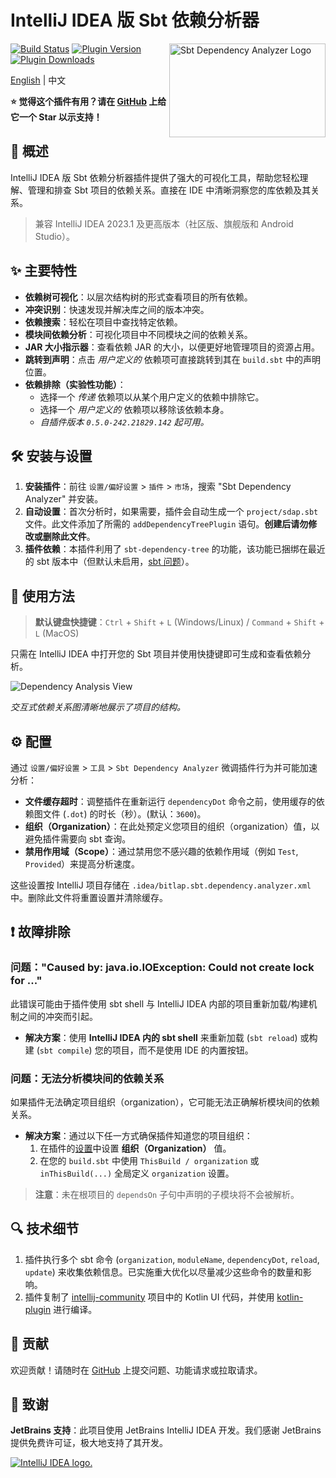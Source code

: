 # IntelliJ IDEA 版 Sbt 依赖分析器

<img src="./logo.svg" width="250" height="150" alt="Sbt Dependency Analyzer Logo" align="right" />

[![Build Status](https://github.com/bitlap/intellij-sbt-dependency-analyzer/actions/workflows/ScalaCI.yml/badge.svg)](https://github.com/bitlap/intellij-sbt-dependency-analyzer/actions/workflows/ScalaCI.yml)
[![Plugin Version](https://img.shields.io/jetbrains/plugin/v/22427-sbt-dependency-analyzer?label=Version)](https://plugins.jetbrains.com/plugin/22427-sbt-dependency-analyzer/versions)
[![Plugin Downloads](https://img.shields.io/jetbrains/plugin/d/22427?label=Downloads)](https://plugins.jetbrains.com/plugin/22427-sbt-dependency-analyzer)

[English](README.md) | 中文

**⭐ 觉得这个插件有用？请在 [GitHub](https://github.com/bitlap/intellij-sbt-dependency-analyzer) 上给它一个 Star 以示支持！**

## 🚀 概述

IntelliJ IDEA 版 Sbt 依赖分析器插件提供了强大的可视化工具，帮助您轻松理解、管理和排查 Sbt 项目的依赖关系。直接在 IDE 中清晰洞察您的库依赖及其关系。

> 兼容 IntelliJ IDEA 2023.1 及更高版本（社区版、旗舰版和 Android Studio）。

## ✨ 主要特性

*   **依赖树可视化**：以层次结构树的形式查看项目的所有依赖。
*   **冲突识别**：快速发现并解决库之间的版本冲突。
*   **依赖搜索**：轻松在项目中查找特定依赖。
*   **模块间依赖分析**：可视化项目中不同模块之间的依赖关系。
*   **JAR 大小指示器**：查看依赖 JAR 的大小，以便更好地管理项目的资源占用。
*   **跳转到声明**：点击 *用户定义的* 依赖项可直接跳转到其在 `build.sbt` 中的声明位置。
*   **依赖排除（实验性功能）**：
    *   选择一个 *传递* 依赖项以从某个用户定义的依赖中排除它。
    *   选择一个 *用户定义的* 依赖项以移除该依赖本身。
    *   *自插件版本 `0.5.0-242.21829.142` 起可用。*

## 🛠️ 安装与设置

1.  **安装插件**：前往 `设置/偏好设置` > `插件` > `市场`，搜索 "Sbt Dependency Analyzer" 并安装。
2.  **自动设置**：首次分析时，如果需要，插件会自动生成一个 `project/sdap.sbt` 文件。此文件添加了所需的 `addDependencyTreePlugin` 语句。**创建后请勿修改或删除此文件**。
3.  **插件依赖**：本插件利用了 `sbt-dependency-tree` 的功能，该功能已捆绑在最近的 sbt 版本中（但默认未启用，[sbt 问题](https://github.com/sbt/sbt/pull/5880)）。

## 📖 使用方法

> **默认键盘快捷键**：`Ctrl` + `Shift` + `L` (Windows/Linux) / `Command` + `Shift` + `L` (MacOS)

只需在 IntelliJ IDEA 中打开您的 Sbt 项目并使用快捷键即可生成和查看依赖分析。

![Dependency Analysis View](https://plugins.jetbrains.com/files/22427/screenshot_064531dc-a3fa-4a8e-9437-7e76defa1f48)

*交互式依赖关系图清晰地展示了项目的结构。*

## ⚙️ 配置

通过 `设置/偏好设置` > `工具` > `Sbt Dependency Analyzer` 微调插件行为并可能加速分析：

*   **文件缓存超时**：调整插件在重新运行 `dependencyDot` 命令之前，使用缓存的依赖图文件 (`.dot`) 的时长（秒）。(默认：`3600`)。
*   **组织（Organization）**：在此处预定义您项目的组织（organization）值，以避免插件需要向 sbt 查询。
*   **禁用作用域（Scope）**：通过禁用您不感兴趣的依赖作用域（例如 `Test`, `Provided`）来提高分析速度。

这些设置按 IntelliJ 项目存储在 `.idea/bitlap.sbt.dependency.analyzer.xml` 中。删除此文件将重置设置并清除缓存。

## ❗ 故障排除

### 问题："Caused by: java.io.IOException: Could not create lock for ..."
此错误可能由于插件使用 sbt shell 与 IntelliJ IDEA 内部的项目重新加载/构建机制之间的冲突而引起。
*   **解决方案**：使用 **IntelliJ IDEA 内的 sbt shell** 来重新加载 (`sbt reload`) 或构建 (`sbt compile`) 您的项目，而不是使用 IDE 的内置按钮。


### 问题：无法分析模块间的依赖关系
如果插件无法确定项目组织（organization），它可能无法正确解析模块间的依赖关系。
*   **解决方案**：通过以下任一方式确保插件知道您的项目组织：
    1.  在插件的[设置](#-配置)中设置 **组织（Organization）** 值。
    2.  在您的 `build.sbt` 中使用 `ThisBuild / organization` 或 `inThisBuild(...)` 全局定义 `organization` 设置。
> **注意**：未在根项目的 `dependsOn` 子句中声明的子模块将不会被解析。

## 🔍 技术细节

1. 插件执行多个 sbt 命令 (`organization`, `moduleName`, `dependencyDot`, `reload`, `update`) 来收集依赖信息。已实施重大优化以尽量减少这些命令的数量和影响。
2. 插件复制了 [intellij-community](https://github.com/JetBrains/intellij-community) 项目中的 Kotlin UI 代码，并使用 [kotlin-plugin](https://github.com/bitlap/kotlin-plugin) 进行编译。

## 🤝 贡献

欢迎贡献！请随时在 [GitHub](https://github.com/bitlap/intellij-sbt-dependency-analyzer) 上提交问题、功能请求或拉取请求。

## 🙏 致谢

**JetBrains 支持**：此项目使用 JetBrains IntelliJ IDEA 开发。我们感谢 JetBrains 提供免费许可证，极大地支持了其开发。

<a href="www.jetbrains.com">
<img src="https://resources.jetbrains.com/storage/products/company/brand/logos/jb_beam.svg?_gl=1*8f2ovk*_ga*NTY2NTA4Mzg1LjE2NzU3MzgzMTI.*_ga_9J976DJZ68*MTcwMzIwOTE4NS4xODUuMS4xNzAzMjA5NDYzLjI4LjAuMA..&_ga=2.177269094.2105719560.1703209186-566508385.1675738312" alt="IntelliJ IDEA logo.">
</a>

<br />
